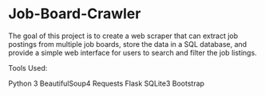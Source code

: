 # Job-Board-Crawler 

The goal of this project is to create a web scraper that can extract job postings from multiple job boards, store the data in a SQL database, and provide a simple web interface for users to search and filter the job listings.

Tools Used:

Python 3
BeautifulSoup4
Requests
Flask
SQLite3
Bootstrap 
